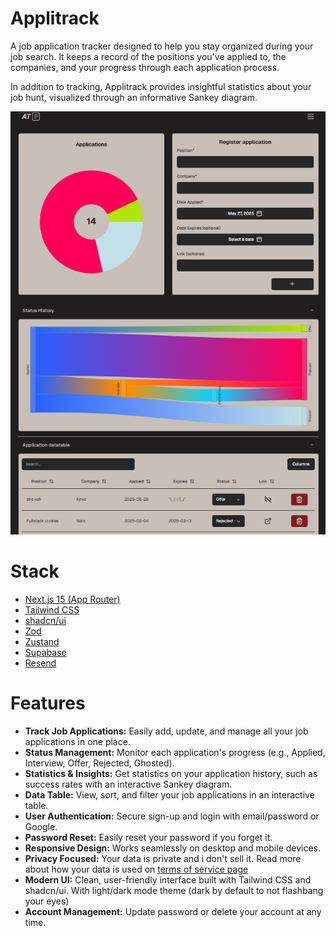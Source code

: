 # Applitrack

A job application tracker designed to help you stay organized during your job search. It keeps a record of the positions you've applied to, the companies, and your progress through each application process.

In addition to tracking, Applitrack provides insightful statistics about your job hunt, visualized through an informative Sankey diagram.

![Applitrack UI](https://raw.githubusercontent.com/SananMaarouf/applitrack/master/applitrack.png)


# Stack
- [Next.js 15 (App Router)](https://nextjs.org/)
- [Tailwind CSS](https://tailwindcss.com/)
- [shadcn/ui](https://ui.shadcn.com/)
- [Zod](https://zod.dev/)
- [Zustand](https://zustand-demo.pmnd.rs/)
- [Supabase](https://supabase.com/)
- [Resend](https://resend.com/)


# Features
- **Track Job Applications:** Easily add, update, and manage all your job applications in one place.
- **Status Management:** Monitor each application's progress (e.g., Applied, Interview, Offer, Rejected, Ghosted).
- **Statistics & Insights:** Get statistics on your application history, such as success rates with an interactive Sankey diagram.
- **Data Table:** View, sort, and filter your job applications in an interactive table.
- **User Authentication:** Secure sign-up and login with email/password or Google.
- **Password Reset:** Easily reset your password if you forget it.
- **Responsive Design:** Works seamlessly on desktop and mobile devices.
- **Privacy Focused:** Your data is private and i don't sell it. Read more about how your data is used on [terms of service page](https://www.applitrack.no/terms-of-service)
- **Modern UI:** Clean, user-friendly interface built with Tailwind CSS and shadcn/ui. With light/dark mode theme (dark by default to not flashbang your eyes)
- **Account Management:** Update password or delete your account at any time.
